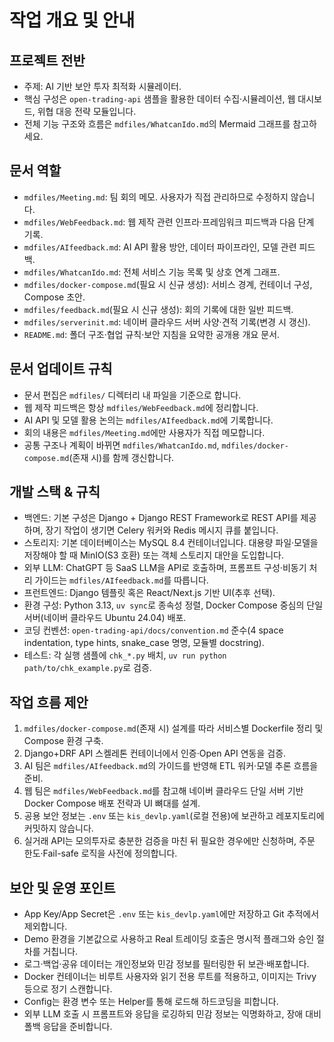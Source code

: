 # 작업 개요 및 안내

## 프로젝트 전반
- 주제: AI 기반 보안 투자 최적화 시뮬레이터.
- 핵심 구성은 `open-trading-api` 샘플을 활용한 데이터 수집·시뮬레이션, 웹 대시보드, 위협 대응 전략 모듈입니다.
- 전체 기능 구조와 흐름은 `mdfiles/WhatcanIdo.md`의 Mermaid 그래프를 참고하세요.

## 문서 역할
- `mdfiles/Meeting.md`: 팀 회의 메모. 사용자가 직접 관리하므로 수정하지 않습니다.
- `mdfiles/WebFeedback.md`: 웹 제작 관련 인프라·프레임워크 피드백과 다음 단계 기록.
- `mdfiles/AIfeedback.md`: AI API 활용 방안, 데이터 파이프라인, 모델 관련 피드백.
- `mdfiles/WhatcanIdo.md`: 전체 서비스 기능 목록 및 상호 연계 그래프.
- `mdfiles/docker-compose.md`(필요 시 신규 생성): 서비스 경계, 컨테이너 구성, Compose 초안.
- `mdfiles/feedback.md`(필요 시 신규 생성): 회의 기록에 대한 일반 피드백.
- `mdfiles/serverinit.md`: 네이버 클라우드 서버 사양·견적 기록(변경 시 갱신).
- `README.md`: 폴더 구조·협업 규칙·보안 지침을 요약한 공개용 개요 문서.

## 문서 업데이트 규칙
- 문서 편집은 `mdfiles/` 디렉터리 내 파일을 기준으로 합니다.
- 웹 제작 피드백은 항상 `mdfiles/WebFeedback.md`에 정리합니다.
- AI API 및 모델 활용 논의는 `mdfiles/AIfeedback.md`에 기록합니다.
- 회의 내용은 `mdfiles/Meeting.md`에만 사용자가 직접 메모합니다.
- 공통 구조나 계획이 바뀌면 `mdfiles/WhatcanIdo.md`, `mdfiles/docker-compose.md`(존재 시)를 함께 갱신합니다.

## 개발 스택 & 규칙
- 백엔드: 기본 구성은 Django + Django REST Framework로 REST API를 제공하며, 장기 작업이 생기면 Celery 워커와 Redis 메시지 큐를 붙입니다.
- 스토리지: 기본 데이터베이스는 MySQL 8.4 컨테이너입니다. 대용량 파일·모델을 저장해야 할 때 MinIO(S3 호환) 또는 객체 스토리지 대안을 도입합니다.
- 외부 LLM: ChatGPT 등 SaaS LLM을 API로 호출하며, 프롬프트 구성·비동기 처리 가이드는 `mdfiles/AIfeedback.md`를 따릅니다.
- 프런트엔드: Django 템플릿 혹은 React/Next.js 기반 UI(추후 선택).
- 환경 구성: Python 3.13, `uv sync`로 종속성 정렬, Docker Compose 중심의 단일 서버(네이버 클라우드 Ubuntu 24.04) 배포.
- 코딩 컨벤션: `open-trading-api/docs/convention.md` 준수(4 space indentation, type hints, snake_case 명명, 모듈별 docstring).
- 테스트: 각 실행 샘플에 `chk_*.py` 배치, `uv run python path/to/chk_example.py`로 검증.

## 작업 흐름 제안
1. `mdfiles/docker-compose.md`(존재 시) 설계를 따라 서비스별 Dockerfile 정리 및 Compose 환경 구축.
2. Django+DRF API 스켈레톤 컨테이너에서 인증·Open API 연동을 검증.
3. AI 팀은 `mdfiles/AIfeedback.md`의 가이드를 반영해 ETL 워커·모델 추론 흐름을 준비.
4. 웹 팀은 `mdfiles/WebFeedback.md`를 참고해 네이버 클라우드 단일 서버 기반 Docker Compose 배포 전략과 UI 뼈대를 설계.
5. 공용 보안 정보는 `.env` 또는 `kis_devlp.yaml`(로컬 전용)에 보관하고 레포지토리에 커밋하지 않습니다.
6. 실거래 API는 모의투자로 충분한 검증을 마친 뒤 필요한 경우에만 신청하며, 주문 한도·Fail-safe 로직을 사전에 정의합니다.

## 보안 및 운영 포인트
- App Key/App Secret은 `.env` 또는 `kis_devlp.yaml`에만 저장하고 Git 추적에서 제외합니다.
- Demo 환경을 기본값으로 사용하고 Real 트레이딩 호출은 명시적 플래그와 승인 절차를 거칩니다.
- 로그·백업·공유 데이터는 개인정보와 민감 정보를 필터링한 뒤 보관·배포합니다.
- Docker 컨테이너는 비루트 사용자와 읽기 전용 루트를 적용하고, 이미지는 Trivy 등으로 정기 스캔합니다.
- Config는 환경 변수 또는 Helper를 통해 로드해 하드코딩을 피합니다.
- 외부 LLM 호출 시 프롬프트와 응답을 로깅하되 민감 정보는 익명화하고, 장애 대비 폴백 응답을 준비합니다.
